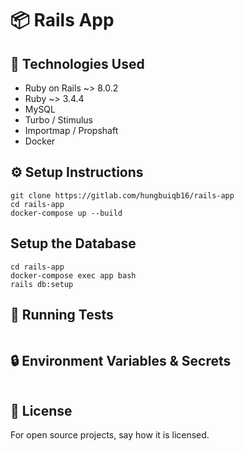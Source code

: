 
# 📦 Rails App

## 🚀 Technologies Used

- Ruby on Rails ~> 8.0.2
- Ruby ~> 3.4.4
- MySQL
- Turbo / Stimulus
- Importmap / Propshaft
- Docker

## ⚙️ Setup Instructions

```
git clone https://gitlab.com/hungbuiqb16/rails-app
cd rails-app
docker-compose up --build
```

## Setup the Database

```
cd rails-app
docker-compose exec app bash
rails db:setup
```

## 🧪 Running Tests

```
```

## 🔒 Environment Variables & Secrets

```
```

## 📜 License
For open source projects, say how it is licensed.


